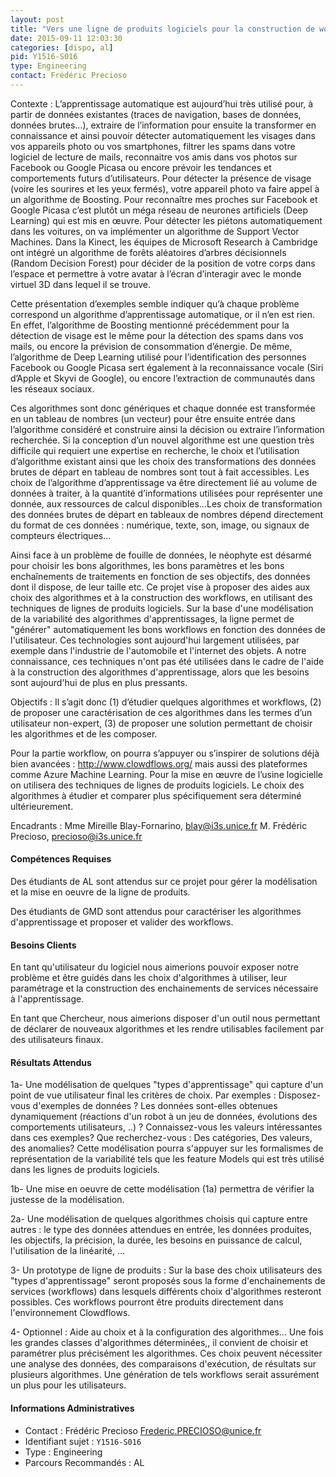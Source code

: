 ```yaml
---
layout: post
title: "Vers une ligne de produits logiciels pour la construction de workflows d’ « apprentissage automatique »"
date: 2015-09-11 12:03:30
categories: [dispo, al]
pid: Y1516-S016
type: Engineering
contact: Frédéric Precioso
---
```

       
Contexte :
L’apprentissage automatique est aujourd’hui très utilisé pour, à partir de données existantes (traces de navigation, bases de données, données brutes…),  extraire de l’information pour ensuite la transformer en connaissance et ainsi pouvoir détecter automatiquement les visages dans vos appareils photo ou vos smartphones, filtrer les spams dans votre logiciel de lecture de mails, reconnaitre vos amis dans vos photos sur Facebook ou Google Picasa ou encore prévoir les tendances et comportements futurs d’utilisateurs. 
Pour détecter la présence de visage (voire les sourires et les yeux fermés), votre appareil photo va faire appel à un algorithme de Boosting. Pour reconnaître mes proches sur Facebook et Google Picasa c’est plutôt un méga réseau de neurones artificiels (Deep Learning) qui est mis en œuvre. Pour détecter les piétons automatiquement dans les voitures, on va implémenter un algorithme de Support Vector Machines. Dans la Kinect, les équipes de Microsoft Research à Cambridge ont intégré un algorithme de forêts aléatoires d’arbres décisionnels (Random Decision Forest) pour décider de la position de votre corps dans l’espace et permettre à votre avatar à l’écran d’interagir avec le monde virtuel 3D dans lequel il se trouve.

Cette présentation d’exemples semble indiquer qu’à chaque problème correspond un algorithme d’apprentissage automatique, or il n’en est rien. En effet, l’algorithme de Boosting mentionné précédemment pour la détection de visage est le même pour la détection des spams dans vos mails, ou encore la prévision de consommation d’énergie. De même, l’algorithme de Deep Learning utilisé pour l’identification des personnes Facebook ou Google Picasa sert également à la reconnaissance vocale (Siri d’Apple et Skyvi de Google), ou encore l’extraction de communautés dans les réseaux sociaux.

Ces algorithmes sont donc génériques et chaque donnée est transformée en un tableau de nombres (un vecteur) pour être ensuite entrée dans l’algorithme considéré et construire ainsi la décision ou extraire l’information recherchée. Si la conception d’un nouvel algorithme est une question très difficile qui requiert une expertise en recherche, le choix et l’utilisation d’algorithme existant ainsi que les choix des transformations des données brutes de départ en tableau de nombres sont tout à fait accessibles. Les choix de l’algorithme d’apprentissage va être directement lié au volume de données à traiter, à la quantité d’informations utilisées pour représenter une donnée, aux ressources de calcul disponibles…Les choix de transformation des données brutes de départ en tableaux de nombres dépend directement du format de ces données : numérique, texte, son, image, ou signaux de compteurs électriques…

Ainsi face à un problème de fouille de données, le néophyte est désarmé pour choisir les bons algorithmes, les bons paramètres et les bons enchaînements de traitements en fonction de ses objectifs, des données dont il dispose, de leur taille etc. Ce projet vise à proposer des aides aux choix des algorithmes et à la construction des workflows, en utilisant des techniques de lignes de produits logiciels. Sur la base d'une modélisation de la variabilité des algorithmes d'apprentissages, la ligne permet de "générer" automatiquement les bons workflows en fonction des données de l'utilisateur. Ces technologies sont aujourd'hui largement utilisées, par exemple  dans l'industrie de l'automobile et l'internet des objets. A notre connaissance, ces techniques n'ont pas été utilisées dans le cadre de l'aide à la construction des algorithmes d'apprentissage, alors que les besoins sont aujourd'hui de plus en plus pressants. 

Objectifs :
Il s’agit donc (1) d’étudier quelques algorithmes et workflows, (2) de proposer une caractérisation de ces algorithmes dans les termes d’un utilisateur non-expert, (3) de proposer une solution permettant de choisir les algorithmes et de les composer.

Pour la partie workflow, on pourra s’appuyer ou s’inspirer de solutions déjà bien avancées : http://www.clowdflows.org/ mais aussi des plateformes comme Azure Machine Learning.
Pour la mise en œuvre de l’usine logicielle on utilisera des techniques de lignes de produits logiciels.
Le choix des algorithmes à étudier et comparer plus spécifiquement sera déterminé ultérieurement.


Encadrants : 
Mme Mireille Blay-Fornarino, blay@i3s.unice.fr
M. Frédéric Precioso, precioso@i3s.unice.fr

#### Compétences Requises
Des étudiants de AL sont attendus sur ce projet pour gérer la modélisation et la mise en oeuvre de la ligne de produits.

Des étudiants de GMD sont attendus pour caractériser les algorithmes d'apprentissage et proposer et valider des workflows.


#### Besoins Clients
En tant qu'utilisateur du logiciel nous aimerions pouvoir exposer notre problème et être guidés dans les choix d'algorithmes à utiliser, leur paramétrage et la construction des enchainements de services nécessaire à l'apprentissage.

En tant que Chercheur, nous aimerions disposer d'un outil nous permettant de déclarer de nouveaux algorithmes et les rendre utilisables facilement par des utilisateurs finaux.

#### Résultats Attendus
1a- Une modélisation de quelques "types d'apprentissage" qui capture d'un point de vue utilisateur final les critères de choix. 
Par exemples : Disposez-vous d'exemples de données ? Les données sont-elles obtenues dynamiquement (réactions d'un robot à un jeu de données, évolutions des comportements utilisateurs, ..) ? Connaissez-vous les valeurs intéressantes dans ces exemples? Que recherchez-vous : Des catégories, Des valeurs, des anomalies? 
Cette modélisation pourra s'appuyer sur les formalismes de représentation de la variabilité tels que les feature Models qui est très utilisé dans les lignes de produits logiciels.

1b- Une mise en oeuvre de cette modélisation (1a) permettra de vérifier la justesse de la modélisation.

2a- Une modélisation de quelques algorithmes choisis qui capture entre autres : le type des données attendues en entrée, les données produites, les objectifs, la précision, la durée, les besoins en puissance de calcul, l'utilisation de la linéarité, … 

3- Un prototype de ligne de produits : 
Sur la base des choix utilisateurs des "types d'apprentissage" seront proposés sous la forme d'enchainements de services (workflows) dans lesquels différents choix d'algorithmes resteront possibles.  Ces workflows pourront être produits directement dans l'environnement Clowdflows. 

4- Optionnel : Aide au choix et à la configuration des algorithmes… Une fois les grandes classes d'algorithmes déterminées,, il convient de choisir et paramétrer plus précisément les algorithmes. Ces choix peuvent nécessiter une analyse des données,  des comparaisons d'exécution, de résultats sur plusieurs algorithmes. Une génération de tels workflows serait assurément un plus  pour les utilisateurs.
     

#### Informations Administratives
  * Contact : Frédéric Precioso <Frederic.PRECIOSO@unice.fr>
  * Identifiant sujet : `Y1516-S016`
  * Type : Engineering
  * Parcours Recommandés : AL
     